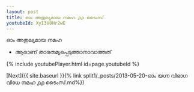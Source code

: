 ```yaml
---
layout: post
title: ഓം അതുല്യമായ നമഹ ൧൧ ടൈംസ്
youtubeId: XyI3V0Hr2wE
---
```

 
 
 ഓം അതുല്യമായ നമഹ 
 
 -  ആരാണ് താരതമ്യപ്പെടുത്താനാവാത്തത് 
 
  
 
  
 
 
 
 
 
 


{% include youtubePlayer.html id=page.youtubeId %}
 
[Next]({{ site.baseurl }}{% link  split1/_posts/2013-05-20-ഓം യഗ്ന വിഭാഗ വിധേ നമഹ ൧൧ ടൈംസ്.md%})
 
